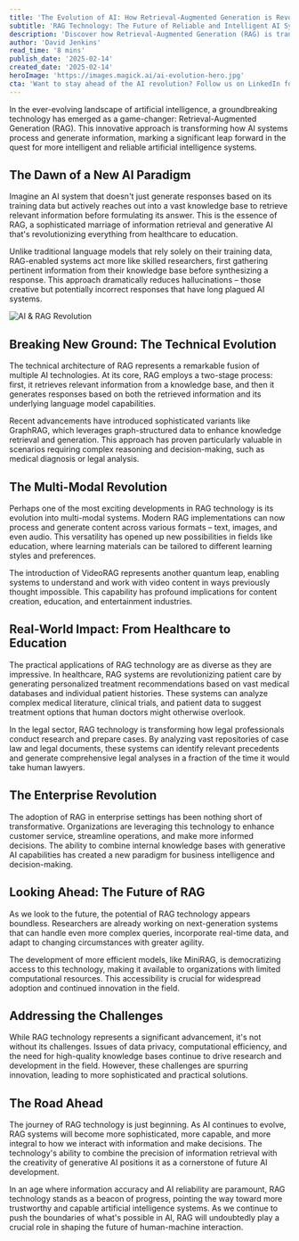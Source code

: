 ```yaml
---
title: 'The Evolution of AI: How Retrieval-Augmented Generation is Revolutionizing Intelligence'
subtitle: 'RAG Technology: The Future of Reliable and Intelligent AI Systems'
description: 'Discover how Retrieval-Augmented Generation (RAG) is transforming AI systems by combining information retrieval with generative capabilities. This groundbreaking technology is revolutionizing industries from healthcare to education, while addressing key challenges in AI reliability and accuracy.'
author: 'David Jenkins'
read_time: '8 mins'
publish_date: '2025-02-14'
created_date: '2025-02-14'
heroImage: 'https://images.magick.ai/ai-evolution-hero.jpg'
cta: 'Want to stay ahead of the AI revolution? Follow us on LinkedIn for daily updates on groundbreaking technologies like RAG and other AI innovations that are shaping our future.'
---
```


In the ever-evolving landscape of artificial intelligence, a groundbreaking technology has emerged as a game-changer: Retrieval-Augmented Generation (RAG). This innovative approach is transforming how AI systems process and generate information, marking a significant leap forward in the quest for more intelligent and reliable artificial intelligence systems.

## The Dawn of a New AI Paradigm

Imagine an AI system that doesn't just generate responses based on its training data but actively reaches out into a vast knowledge base to retrieve relevant information before formulating its answer. This is the essence of RAG, a sophisticated marriage of information retrieval and generative AI that's revolutionizing everything from healthcare to education.

Unlike traditional language models that rely solely on their training data, RAG-enabled systems act more like skilled researchers, first gathering pertinent information from their knowledge base before synthesizing a response. This approach dramatically reduces hallucinations – those creative but potentially incorrect responses that have long plagued AI systems.

![AI & RAG Revolution](https://images.magick.ai/ai-evolution-inline.jpg)

## Breaking New Ground: The Technical Evolution

The technical architecture of RAG represents a remarkable fusion of multiple AI technologies. At its core, RAG employs a two-stage process: first, it retrieves relevant information from a knowledge base, and then it generates responses based on both the retrieved information and its underlying language model capabilities.

Recent advancements have introduced sophisticated variants like GraphRAG, which leverages graph-structured data to enhance knowledge retrieval and generation. This approach has proven particularly valuable in scenarios requiring complex reasoning and decision-making, such as medical diagnosis or legal analysis.

## The Multi-Modal Revolution

Perhaps one of the most exciting developments in RAG technology is its evolution into multi-modal systems. Modern RAG implementations can now process and generate content across various formats – text, images, and even audio. This versatility has opened up new possibilities in fields like education, where learning materials can be tailored to different learning styles and preferences.

The introduction of VideoRAG represents another quantum leap, enabling systems to understand and work with video content in ways previously thought impossible. This capability has profound implications for content creation, education, and entertainment industries.

## Real-World Impact: From Healthcare to Education

The practical applications of RAG technology are as diverse as they are impressive. In healthcare, RAG systems are revolutionizing patient care by generating personalized treatment recommendations based on vast medical databases and individual patient histories. These systems can analyze complex medical literature, clinical trials, and patient data to suggest treatment options that human doctors might otherwise overlook.

In the legal sector, RAG technology is transforming how legal professionals conduct research and prepare cases. By analyzing vast repositories of case law and legal documents, these systems can identify relevant precedents and generate comprehensive legal analyses in a fraction of the time it would take human lawyers.

## The Enterprise Revolution

The adoption of RAG in enterprise settings has been nothing short of transformative. Organizations are leveraging this technology to enhance customer service, streamline operations, and make more informed decisions. The ability to combine internal knowledge bases with generative AI capabilities has created a new paradigm for business intelligence and decision-making.

## Looking Ahead: The Future of RAG

As we look to the future, the potential of RAG technology appears boundless. Researchers are already working on next-generation systems that can handle even more complex queries, incorporate real-time data, and adapt to changing circumstances with greater agility.

The development of more efficient models, like MiniRAG, is democratizing access to this technology, making it available to organizations with limited computational resources. This accessibility is crucial for widespread adoption and continued innovation in the field.

## Addressing the Challenges

While RAG technology represents a significant advancement, it's not without its challenges. Issues of data privacy, computational efficiency, and the need for high-quality knowledge bases continue to drive research and development in the field. However, these challenges are spurring innovation, leading to more sophisticated and practical solutions.

## The Road Ahead

The journey of RAG technology is just beginning. As AI continues to evolve, RAG systems will become more sophisticated, more capable, and more integral to how we interact with information and make decisions. The technology's ability to combine the precision of information retrieval with the creativity of generative AI positions it as a cornerstone of future AI development.

In an age where information accuracy and AI reliability are paramount, RAG technology stands as a beacon of progress, pointing the way toward more trustworthy and capable artificial intelligence systems. As we continue to push the boundaries of what's possible in AI, RAG will undoubtedly play a crucial role in shaping the future of human-machine interaction.
